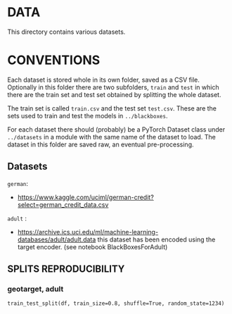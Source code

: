 # DATA

This directory contains various datasets.

# CONVENTIONS

Each dataset is stored whole in its own folder, saved as a CSV file. Optionally in this folder there are two
subfolders, `train` and `test` in which there are the train set and test set obtained by splitting the whole dataset.

The train set is called `train.csv` and the test set `test.csv`. These are the sets used to train and test the models
in `../blackboxes`.

For each dataset there should (probably) be a PyTorch Dataset class under `../datasets`
in a module with the same name of the dataset to load. The dataset in this folder are saved raw, an eventual
pre-processing.

## Datasets

`german`:

- https://www.kaggle.com/uciml/german-credit?select=german_credit_data.csv

`adult` :

- https://archive.ics.uci.edu/ml/machine-learning-databases/adult/adult.data
  this dataset has been encoded using the target encoder. (see notebook BlackBoxesForAdult)

## SPLITS REPRODUCIBILITY

### geotarget, adult

    train_test_split(df, train_size=0.8, shuffle=True, random_state=1234)

